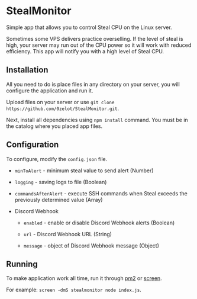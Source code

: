 # StealMonitor
Simple app that allows you to control Steal CPU on the Linux server.

Sometimes some VPS delivers practice overselling. If the level of steal is high, your server may run out of the CPU power so it will work with reduced efficiency. This app will notify you with a high level of Steal CPU. 

## Installation

All you need to do is place files in any directory on your server, you will configure the application and run it. 

Upload files on your server or use `git clone https://github.com/0zelot/StealMonitor.git`.

Next, install all dependencies using `npm install` command. You must be in the catalog where you placed app files.

## Configuration

To configure, modify the `config.json` file.

* `minToAlert` - minimum steal value to send alert (Number)

* `logging` - saving logs to file (Boolean)

* `commandsAfterAlert` - execute SSH commands when Steal exceeds the previously determined value (Array)

* Discord Webhook
    * `enabled` - enable or disable Discord Webhook alerts (Boolean)

    * `url` - Discord Webhook URL (String)

    * `message` - object of Discord Webhook message (Object)

## Running

To make application work all time, run it through [pm2](https://pm2.keymetrics.io/docs/usage/quick-start/) or [screen](https://www.geeksforgeeks.org/screen-command-in-linux-with-examples/).

For example: `screen -dmS stealmonitor node index.js`.
